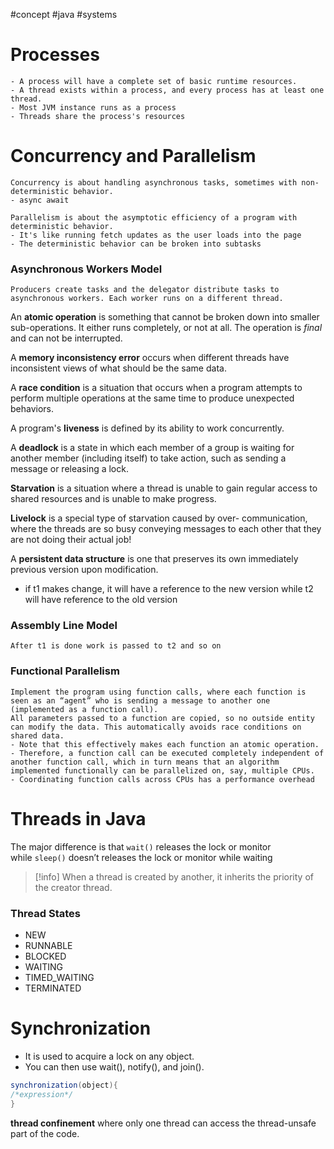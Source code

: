 #concept #java #systems 

# Processes
	- A process will have a complete set of basic runtime resources. 
	- A thread exists within a process, and every process has at least one thread.
	- Most JVM instance runs as a process
	- Threads share the process's resources

# Concurrency and Parallelism
	Concurrency is about handling asynchronous tasks, sometimes with non-deterministic behavior.
	- async await

	Parallelism is about the asymptotic efficiency of a program with deterministic behavior.
	- It's like running fetch updates as the user loads into the page
	- The deterministic behavior can be broken into subtasks

### Asynchronous Workers Model
	Producers create tasks and the delegator distribute tasks to asynchronous workers. Each worker runs on a different thread.

An **atomic operation** is something that cannot be broken down into smaller sub-operations. It either runs completely, or not at all. The operation is *final* and can not be interrupted.

A **memory inconsistency error** occurs when different threads have inconsistent views of what should be the same data.

A **race condition** is a situation that occurs when a program attempts to perform multiple operations at the same time to produce unexpected behaviors.

A program's **liveness** is defined by its ability to work concurrently.

A **deadlock** is a state in which each member of a group is waiting for another member (including itself) to take action, such as sending a message or releasing a lock.

**Starvation** is a situation where a thread is unable to gain regular access to shared resources and is unable to make progress.

**Livelock** is a special type of starvation caused by over- communication, where the threads are so busy conveying messages to each other that they are not doing their actual job!

A **persistent data structure** is one that preserves its own immediately previous version upon modification.
- if t1 makes change, it will have a reference to the new version while t2 will have reference to the old version

### Assembly Line Model
	After t1 is done work is passed to t2 and so on

### Functional Parallelism
	Implement the program using function calls, where each function is seen as an “agent” who is sending a message to another one (implemented as a function call).
	All parameters passed to a function are copied, so no outside entity can modify the data. This automatically avoids race conditions on shared data.
	- Note that this effectively makes each function an atomic operation.
	- Therefore, a function call can be executed completely independent of another function call, which in turn means that an algorithm implemented functionally can be parallelized on, say, multiple CPUs.
	- Coordinating function calls across CPUs has a performance overhead

# Threads in Java
The major difference is that `wait()` releases the lock or monitor while `sleep()` doesn’t releases the lock or monitor while waiting

> [!info] When a thread is created by another, it inherits the priority of the creator thread.

### Thread States
- NEW
- RUNNABLE
- BLOCKED
- WAITING
- TIMED_WAITING
- TERMINATED

# Synchronization
- It is used to acquire a lock on any object.
- You can then use wait(), notify(), and join().

```java
synchronization(object){
/*expression*/
}
```

**thread confinement** where only one thread can access the thread-unsafe part of the code.